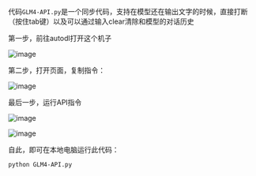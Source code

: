 

代码`GLM4-API.py`是一个同步代码，支持在模型还在输出文字的时候，直接打断（按住tab键）以及可以通过输入clear清除和模型的对话历史



第一步，前往autodl打开这个机子

![image](https://github.com/user-attachments/assets/2b73d381-e69c-4de5-8c3b-d3fabb0c79ab)

第二步，打开页面，复制指令：

![image](https://github.com/user-attachments/assets/cb128676-dda6-478f-9c1c-472bb918f783)

最后一步，运行API指令

![image](https://github.com/user-attachments/assets/640a5103-3ca5-461e-a0f6-541179e5b0ce)

![image](https://github.com/user-attachments/assets/0247306c-e440-45b3-ade1-29791836866e)

自此，即可在本地电脑运行此代码：

```bash
python GLM4-API.py
```
